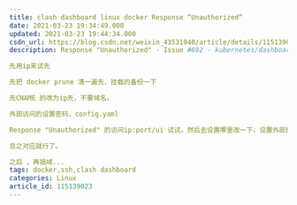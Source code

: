 ```yaml
---
title: clash dashboard linux docker Response “Unauthorized“ 
date: 2021-03-23 19:34:49.000
updated: 2021-03-23 19:44:34.000
csdn_url: https://blog.csdn.net/weixin_43531940/article/details/115139023
description: Response "Unauthorized" · Issue #692 · kubernetes/dashboard (github.com)

先用ip来试先

先把 docker prune 清一遍先，挂载的备份一下

先CNAME 的改为ip先，不要域名。

外部访问的设置密码，config.yaml

Response "Unauthorized" 的访问ip:port/ui 试试，然后去设置哪里改一下，设置外部控制器，ip port secert

总之对应就行了。

之后 ，再搞域...
tags: docker,ssh,clash dashboard
categories: Linux
article_id: 115139023
---
```

﻿
